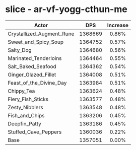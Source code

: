 # slice - ar-vf-yogg-cthun-me
| Actor | DPS | Increase |
|---|:---:|:---:|
|Crystallized_Augment_Rune|1368669|0.86%|
|Sweet_and_Spicy_Soup|1364752|0.57%|
|Salty_Dog|1364680|0.56%|
|Marinated_Tenderloins|1364464|0.55%|
|Salt_Baked_Seafood|1364362|0.54%|
|Ginger_Glazed_Fillet|1364008|0.51%|
|Feast_of_the_Divine_Day|1363984|0.51%|
|Chippy_Tea|1363624|0.48%|
|Fiery_Fish_Sticks|1363577|0.48%|
|Zesty_Nibblers|1363548|0.48%|
|Fish_and_Chips|1363206|0.45%|
|Deepfin_Patty|1363186|0.45%|
|Stuffed_Cave_Peppers|1360036|0.22%|
|Base|1357051|0.00%|
